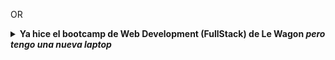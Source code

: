 OR

<details>
    <summary>
        <strong>Ya hice el bootcamp de Web Development (FullStack) de Le Wagon <em>pero tengo una nueva laptop</em></strong>
    </summary>

